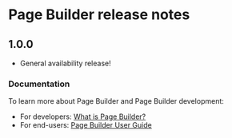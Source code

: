 # Page Builder release notes

## 1.0.0
- General availability release!


### Documentation

To learn more about Page Builder and Page Builder development:

 - For developers: [What is Page Builder?](https://devdocs.magento.com/page-builder/docs/index.html)
 - For end-users: [Page Builder User Guide](https://docs.magento.com/m2/ee/user_guide/cms/page-builder.html)
